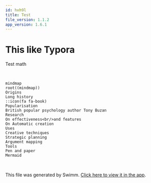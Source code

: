 ```yaml
---
id: hxh9l
title: Test
file_version: 1.1.2
app_version: 1.6.1
---
```


# This like Typora

Test math

<br/>

<!--MERMAID {width:100}-->
```mermaid
mindmap
root((mindmap))
Origins
Long history
::icon(fa fa-book)
Popularisation
British popular psychology author Tony Buzan
Research
On effectiveness<br/>and features
On Automatic creation
Uses
Creative techniques
Strategic planning
Argument mapping
Tools
Pen and paper
Mermaid
```
<!--MCONTENT {content: "mindmap<br/>\nroot((mindmap))<br/>\nOrigins<br/>\nLong history<br/>\n::icon(fa fa-book)<br/>\nPopularisation<br/>\nBritish popular psychology author Tony Buzan<br/>\nResearch<br/>\nOn effectiveness<br/>and features<br/>\nOn Automatic creation<br/>\nUses<br/>\nCreative techniques<br/>\nStrategic planning<br/>\nArgument mapping<br/>\nTools<br/>\nPen and paper<br/>\nMermaid"} --->

<br/>

This file was generated by Swimm. [Click here to view it in the app](https://app.swimm.io/repos/Z2l0aHViJTNBJTNBcGljcyUzQSUzQWx3ejMyMg==/docs/hxh9l).
